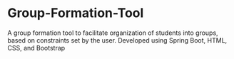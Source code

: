 # Group-Formation-Tool
A group formation tool to facilitate organization of students into groups, based on constraints set by the user. Developed using Spring Boot, HTML, CSS, and Bootstrap 

